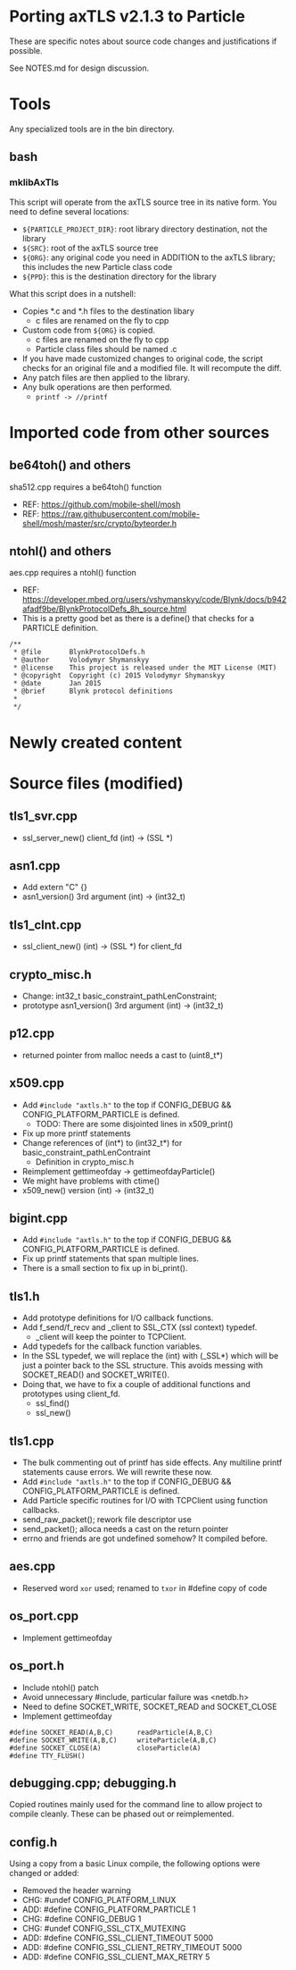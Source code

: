 # Porting axTLS v2.1.3 to Particle

These are specific notes about source code changes and justifications
if possible.

See NOTES.md for design discussion.

# Tools

Any specialized tools are in the bin directory.

## bash

### mklibAxTls

This script will operate from the axTLS source tree in its native form.
You need to define several locations:

* `${PARTICLE_PROJECT_DIR}`: root library directory destination, not the library
* `${SRC}`: root of the axTLS source tree
* `${ORG}`: any original code you need in ADDITION to the axTLS library; this includes the new Particle class code
* `${PPD}`: this is the destination directory for the library

What this script does in a nutshell:

* Copies *.c and *.h files to the destination libary
  * c files are renamed on the fly to cpp
* Custom code from `${ORG}` is copied.
  * c files are renamed on the fly to cpp
  * Particle class files should be named .c
* If you have made customized changes to original code, the script
checks for an original file and a modified file.  It will recompute the diff.
* Any patch files are then applied to the library.
* Any bulk operations are then performed.
  * `printf -> //printf`

# Imported code from other sources

## be64toh() and others

sha512.cpp requires a be64toh() function

* REF: https://github.com/mobile-shell/mosh
* REF: https://raw.githubusercontent.com/mobile-shell/mosh/master/src/crypto/byteorder.h

## ntohl() and others

aes.cpp requires a ntohl() function

* REF: https://developer.mbed.org/users/vshymanskyy/code/Blynk/docs/b942afadf9be/BlynkProtocolDefs_8h_source.html
* This is a pretty good bet as there is a define() that checks for a PARTICLE definition.

```
/**
 * @file       BlynkProtocolDefs.h
 * @author     Volodymyr Shymanskyy
 * @license    This project is released under the MIT License (MIT)
 * @copyright  Copyright (c) 2015 Volodymyr Shymanskyy
 * @date       Jan 2015
 * @brief      Blynk protocol definitions
 *
 */
```

# Newly created content

# Source files (modified)

## tls1_svr.cpp

* ssl_server_new() client_fd (int) -> (SSL *)

## asn1.cpp

* Add extern "C" {}
* asn1_version() 3rd argument (int) -> (int32_t)

## tls1_clnt.cpp

* ssl_client_new() (int) -> (SSL *) for client_fd

## crypto_misc.h

* Change: int32_t basic_constraint_pathLenConstraint;
* prototype asn1_version() 3rd argument (int) -> (int32_t)

## p12.cpp

* returned pointer from malloc needs a cast to (uint8_t*)

## x509.cpp

* Add `#include "axtls.h"` to the top if CONFIG_DEBUG && CONFIG_PLATFORM_PARTICLE is defined.
  * TODO: There are some disjointed lines in x509_print()
* Fix up more printf statements
* Change references of (int*) to (int32_t*) for basic_constraint_pathLenContraint
  * Definition in crypto_misc.h
* Reimplement gettimeofday -> gettimeofdayParticle()
* We might have problems with ctime()
* x509_new() version (int) -> (int32_t)

## bigint.cpp

* Add `#include "axtls.h"` to the top if CONFIG_DEBUG && CONFIG_PLATFORM_PARTICLE is defined.
* Fix up printf statements that span multiple lines.
* There is a small section to fix up in bi_print().   

## tls1.h

* Add prototype definitions for I/O callback functions.
* Add f_send/f_recv and _client to SSL_CTX (ssl context) typedef.
  * _client will keep the pointer to TCPClient.
* Add typedefs for the callback function variables.
* In the SSL typedef, we will replace the (int) with (_SSL*) which will be just
a pointer back to the SSL structure.  This avoids messing with SOCKET_READ() and SOCKET_WRITE().
* Doing that, we have to fix a couple of additional functions and prototypes using client_fd.
  * ssl_find()
  * ssl_new()

## tls1.cpp

* The bulk commenting out of printf has side effects.  Any multiline printf
statements cause errors.  We will rewrite these now.
* Add `#include "axtls.h"` to the top if CONFIG_DEBUG && CONFIG_PLATFORM_PARTICLE is defined.
* Add Particle specific routines for I/O with TCPClient using function callbacks.
* send_raw_packet(); rework file descriptor use
* send_packet(); alloca needs a cast on the return pointer
* errno and friends are got undefined somehow? It compiled before.

## aes.cpp

* Reserved word `xor` used; renamed to `txor` in #define copy of code

## os_port.cpp

* Implement gettimeofday

## os_port.h

* Include ntohl() patch
* Avoid unnecessary #include, particular failure was <netdb.h>
* Need to define SOCKET_WRITE, SOCKET_READ and SOCKET_CLOSE
* Implement gettimeofday

```
#define SOCKET_READ(A,B,C)      readParticle(A,B,C)
#define SOCKET_WRITE(A,B,C)     writeParticle(A,B,C)
#define SOCKET_CLOSE(A)         closeParticle(A)
#define TTY_FLUSH()
```

## debugging.cpp; debugging.h

Copied routines mainly used for the command line to allow project to
compile cleanly.  These can be phased out or reimplemented.

## config.h

Using a copy from a basic Linux compile, the following options were changed or added:

* Removed the header warning
* CHG: #undef CONFIG_PLATFORM_LINUX
* ADD: #define CONFIG_PLATFORM_PARTICLE 1
* CHG: #define CONFIG_DEBUG 1
* CHG: #undef CONFIG_SSL_CTX_MUTEXING
* ADD: #define CONFIG_SSL_CLIENT_TIMEOUT 5000
* ADD: #define CONFIG_SSL_CLIENT_RETRY_TIMEOUT 5000
* ADD: #define CONFIG_SSL_CLIENT_MAX_RETRY 5
